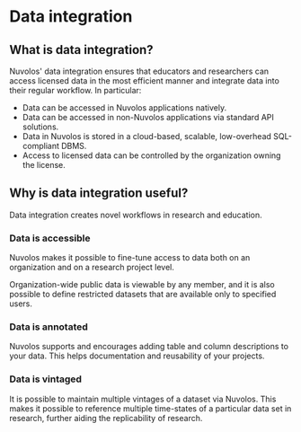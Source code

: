 # Data integration

## What is data integration?

Nuvolos' data integration ensures that educators and researchers can access licensed data in the most efficient manner and integrate data into their regular workflow. In particular:

* Data can be accessed in Nuvolos applications natively.
* Data can be accessed in non-Nuvolos applications via standard API solutions.
* Data in Nuvolos is stored in a cloud-based, scalable, low-overhead SQL-compliant DBMS.
* Access to licensed data can be controlled by the organization owning the license.

## Why is data integration useful?

Data integration creates novel workflows in research and education.

### Data is accessible

Nuvolos makes it possible to fine-tune access to data both on an organization and on a research project level.

Organization-wide public data is viewable by any member, and it is also possible to define restricted datasets that are available only to specified users.

### Data is annotated

Nuvolos supports and encourages adding table and column descriptions to your data. This helps documentation and reusability of your projects.

### Data is vintaged

It is possible to maintain multiple vintages of a dataset via Nuvolos. This makes it possible to reference multiple time-states of a particular data set in research, further aiding the replicability of research.
